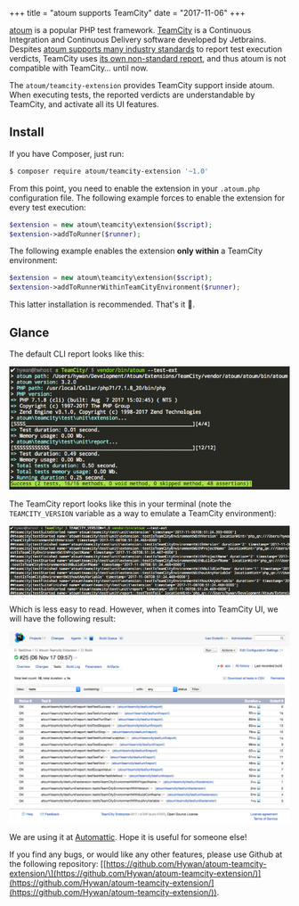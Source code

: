 +++
title = "atoum supports TeamCity"
date = "2017-11-06"
+++

[atoum](http://atoum.org/) is a popular PHP test framework.
[TeamCity](https://www.jetbrains.com/teamcity/) is a Continuous
Integration and Continuous Delivery software developed by Jetbrains.
Despites [atoum supports many industry
standards](http://atoum.org/features.html#reports) to report test
execution verdicts, TeamCity uses [its own non-standard
report](https://confluence.jetbrains.com/display/TCD8/Build+Script+Interaction+with+TeamCity),
and thus atoum is not compatible with TeamCity… until now.

The `atoum/teamcity-extension` provides TeamCity support inside atoum.
When executing tests, the reported verdicts are understandable by
TeamCity, and activate all its UI features.

## Install

If you have Composer, just run:

```sh
$ composer require atoum/teamcity-extension '~1.0'
```

From this point, you need to enable the extension in your `.atoum.php`
configuration file. The following example forces to enable the extension
for every test execution:

```php
$extension = new atoum\teamcity\extension($script);
$extension->addToRunner($runner);
```

The following example enables the extension **only within** a TeamCity
environment:

```php
$extension = new atoum\teamcity\extension($script);
$extension->addToRunnerWithinTeamCityEnvironment($runner);
```

This latter installation is recommended. That's it 🙂.

## Glance

The default CLI report looks like this:

![Default atoum CLI report](./cli.png)

The TeamCity report looks like this in your terminal (note the
`TEAMCITY_VERSION` variable as a way to emulate a TeamCity environment):

![TeamCity report inside the terminal](./cli-teamcity.png)

Which is less easy to read. However, when it comes into TeamCity UI, we
will have the following result:

![TeamCity running atoum](./teamcity.png)

We are using it at [Automattic](https://automattic.com/). Hope it is
useful for someone else!

If you find any bugs, or would like any other features, please use
Github at the following repository:
\[[https://github.com/Hywan/atoum-teamcity-extension/\](https://github.com/Hywan/atoum-teamcity-extension/)](https://github.com/Hywan/atoum-teamcity-extension/](https://github.com/Hywan/atoum-teamcity-extension/)).
